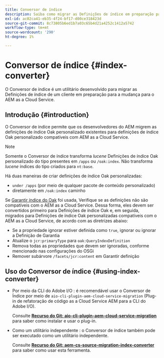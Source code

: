 ```yaml
---
title: Conversor de índice
description: Saiba como migrar as Definições de índice em preparação para a mudança para o AEM as a Cloud Service.
exl-id: ac02ca41-eb35-4f24-bf17-d00ce318423d
source-git-commit: 8c73805b6ed1b7a03c65b4d21a4252c1412a5742
workflow-type: tm+mt
source-wordcount: '290'
ht-degree: 1%

---
```


# Conversor de índice {#index-converter}

O Conversor de índice é um utilitário desenvolvido para migrar as Definições de índice de um cliente em preparação para a mudança para o AEM as a Cloud Service.

## Introdução {#introduction}

O Conversor de índice permite que os desenvolvedores do AEM migrem as definições de índice Oak personalizado existentes para definições de índice Oak personalizado compatíveis com AEM as a Cloud Service.

>[!NOTE]
>Somente o Conversor de índice transforma *lucene* Definições de índice Oak personalizado do tipo presentes em `/apps` ou `/oak:index`. Não transforma *lucene* índices do tipo criados para `nt:base`.

Há duas maneiras de criar definições de índice Oak personalizadas:

* `under /apps` (por meio de qualquer pacote de conteúdo personalizado)
* diretamente em `/oak:index` caminho

Se [Garantir índice do Oak](https://adobe-consulting-services.github.io/acs-aem-commons/features/ensure-oak-index/index.html) foi usada, Verifique se as definições não são compatíveis com o AEM as a Cloud Service. Dessa forma, eles devem ser convertidos primeiro para Definições de índice Oak e, em seguida, migrados para Definições de índice Oak personalizadas compatíveis com o AEM as a Cloud Service, de acordo com as diretrizes abaixo:

* Se a propriedade ignorar estiver definida como `true`, ignorar ou ignorar a Definição de Garantia
* Atualize o `jcr:primaryType` para `oak:QueryIndexDefinition`
* Remova todas as propriedades que devem ser ignoradas, conforme mencionado nas configurações do OSGi
* Remover subárvore `/facets/jcr:content` em Garantir definição

## Uso do Conversor de índice {#using-index-converter}

* Por meio da CLI do Adobe I/O : é recomendável usar o Conversor de Índice por meio de `aio-cli-plugin-aem-cloud-service-migration` (Plug-in de refatoração de código as a Cloud Service AEM para a CLI do Adobe I/O).

  Consulte **[Recurso do Git: aio-cli-plugin-aem-cloud-service-migration](https://github.com/adobe/aio-cli-plugin-aem-cloud-service-migration#introduction)** para saber como instalar e usar o plug-in.

* Como um utilitário independente : o Conversor de índice também pode ser executado como um utilitário independente.

  Consulte **[Recurso do Git: aem-cs-source-migration-index-converter](https://github.com/adobe/aem-cloud-service-source-migration/tree/master/packages/index-converter)** para saber como usar esta ferramenta.
